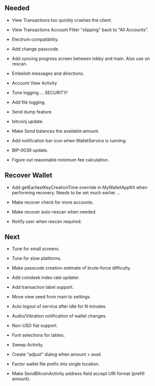 
Needed
----------------------------------------------------------------

* View Transactions too quickly crashes the client.

* View Transactions Account Filter "slipping" back to "All Accounts".

* Electrum compatibility.

* Add change passcode.

* Add syncing progress screen between lobby and main. Also use on rescan.

* Embelish messages and directions.

* Account View Activity

* Tune logging ... SECURITY!

* Add file logging.

* Send dump feature.

* bitcoinj update.

* Make Send balances the available amount.

* Add notification bar icon when WalletService is running.

* BIP-0039 update.

* Figure out reasonable minimum fee calculation.


Recover Wallet
----------------------------------------------------------------

* Add getEarliestKeyCreationTime override in MyWalletAppKit when
  performing recovery.  Needs to be set much earlier ...

* Make recover check for more accounts.

* Make recover auto-rescan when needed.

* Notify user when rescan required.


Next
----------------------------------------------------------------

* Tune for small screens.

* Tune for slow platforms.

* Make passcode creation estimate of brute-force difficulty.

* Add coindesk index rate updater.

* Add transaction label support.

* Move view seed from main to settings.

* Auto logout of service after idle for N minutes.

* Audio/Vibration notification of wallet changes.

* Non-USD fiat support.

* Font selections for tables.

* Sweep Activity.

* Create "adjust" dialog when amount > avail.

* Factor wallet file prefix into single location.

* Make SendBitcoinActivity address field accept URI format (prefill amount).

